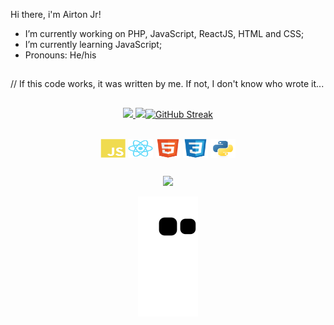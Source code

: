 Hi there, i'm Airton Jr!

-  I’m currently working on PHP, JavaScript, ReactJS, HTML and CSS;
-  I’m currently learning JavaScript;
-  Pronouns: He/his

##

<div>
// If this code works, it was written by me.
 If not, I don't know who wrote it...
</div>

##


<div align="center">
  <a href="https://github.com/airtonvasconcelosjr">
  <img height="195em" src="https://github-readme-stats.vercel.app/api?username=airtonvasconcelosjr&show_icons=true&theme=dark&include_all_commits=true&count_private=true"/>
  <img src="[![GitHub Streak](https://github-readme-streak-stats.herokuapp.com/?user=airtonvasconcelosjr&theme=dark)](https://git.io/streak-stats)/>
</div>
  
[![GitHub Streak](https://github-readme-streak-stats.herokuapp.com/?user=airtonvasconcelosjr&theme=dark)](https://git.io/streak-stats) 
  
<div style="display: inline_block"><br>
  <img align="center" alt="Rafa-Js" height="30" width="40" src="https://raw.githubusercontent.com/devicons/devicon/master/icons/javascript/javascript-plain.svg">
  <img align="center" alt="Rafa-React" height="30" width="40" src="https://raw.githubusercontent.com/devicons/devicon/master/icons/react/react-original.svg">
  <img align="center" alt="Rafa-HTML" height="30" width="40" src="https://raw.githubusercontent.com/devicons/devicon/master/icons/html5/html5-original.svg">
  <img align="center" alt="Rafa-CSS" height="30" width="40" src="https://raw.githubusercontent.com/devicons/devicon/master/icons/css3/css3-original.svg">
  <img align="center" alt="Rafa-Python" height="30" width="40" src="https://raw.githubusercontent.com/devicons/devicon/master/icons/python/python-original.svg">
  </div>
  
##
<div>   
    <a href="https://www.linkedin.com/in/airton-j%C3%BAnior-8b1109236/)" target="_blank"><img src="https://img.shields.io/badge/-LinkedIn-%230077B5?style=for-the-badge&logo=linkedin&logoColor=white" target="_blank"></a> 
   
  ![Snake animation](https://github.com/airtonvasconcelosjr/airtonvasconcelosjr/blob/output/github-contribution-grid-snake.svg)
  
</div>  

